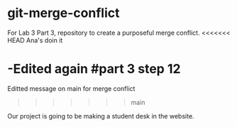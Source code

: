 # git-merge-conflict
For Lab 3 Part 3, repository to create a purposeful merge conflict.
<<<<<<< HEAD
Ana's doin it

-Edited again #part 3 step 12
=======
Editted message on main for merge conflict

>>>>>>> main

Our project is going to be making a student desk in the website.
